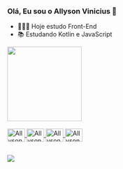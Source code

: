 ###  Olá, Eu sou o Allyson Vinicius 👋

- 👨🏻‍💻 Hoje estudo Front-End
- 📚 Estudando Kotlin e JavaScript

<div>
  <a href="https://github.com/AllysonVinicius">
  
  <img height="170em" src="https://github-readme-stats.vercel.app/api/top-langs/?username=AllysonVinicius&layout=compact&langs_count=7&theme=tokyonight"/>
</div>
<div style="display: inline_block"><br>
  <img align="center" alt="Allyson-HTML" height="30" width="40" src="https://cdn.jsdelivr.net/gh/devicons/devicon/icons/html5/html5-original.svg">
  <img align="center" alt="Allyson-CSS" height="30" width="40" src="https://cdn.jsdelivr.net/gh/devicons/devicon/icons/css3/css3-original.svg">
  <img align="center" alt="Allyson-Js" height="30" width="40" src="https://cdn.jsdelivr.net/gh/devicons/devicon/icons/javascript/javascript-original.svg">
  <img align="center" alt="Allyson-Kt" height="30" width="40" src="https://cdn.jsdelivr.net/gh/devicons/devicon/icons/kotlin/kotlin-original.svg">	
</div>
  
##
  
<div>
  <a href = "mailto:allysonvinicius733@gmail.com"><img src="https://img.shields.io/badge/-Gmail-%23333?style=for-the-badge&logo=gmail&logoColor=white" destino ="_blank"></a>
</div>

